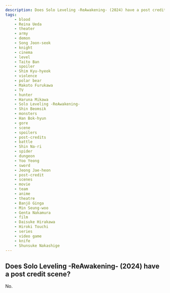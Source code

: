 ```yaml
---
description: Does Solo Leveling -ReAwakening- (2024) have a post credit scene?
tags: 
    - blood
    - Reina Ueda
    - theater
    - army
    - demon
    - Song Joon-seok
    - knight
    - cinema
    - level
    - Taito Ban
    - spoiler
    - Shim Kyu-hyeok
    - violence
    - polar bear
    - Makoto Furukawa
    - TV
    - hunter
    - Haruna Mikawa
    - Solo Leveling -ReAwakening-
    - Shin Beomsik
    - monsters
    - Han Bok-hyun
    - gore
    - scene
    - spoilers
    - post-credits
    - battle
    - Shin Na-ri
    - spider
    - dungeon
    - Yoo Yeong
    - sword
    - Jeong Jae-heon
    - post-credit
    - scenes
    - movie
    - team
    - anime
    - theatre
    - Banjô Ginga
    - Min Seung-woo
    - Genta Nakamura
    - film
    - Daisuke Hirakawa
    - Hiroki Touchi
    - series
    - video game
    - knife
    - Shunsuke Nakashige
---
```


## Does Solo Leveling -ReAwakening- (2024) have a post credit scene?

No.
